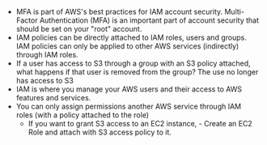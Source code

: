 - MFA is part of AWS's best practices for IAM account security. Multi-Factor Authentication (MFA) is an important part of account security that should be set on your "root" account.
- IAM policies can be directly attached to IAM roles, users and groups. IAM policies can only be applied to other AWS services (indirectly) through IAM roles.
- If a user has access to S3 through a group with an S3 policy attached, what happens if that user is removed from the group? The use no longer has access to S3
- IAM is where you manage your AWS users and their access to AWS features and services.
- You can only assign permissions another AWS service through IAM roles (with a policy attached to the role)
    + If you want to grant S3 access to an EC2 instance, - Create an EC2 Role and attach with S3 access policy to it.


